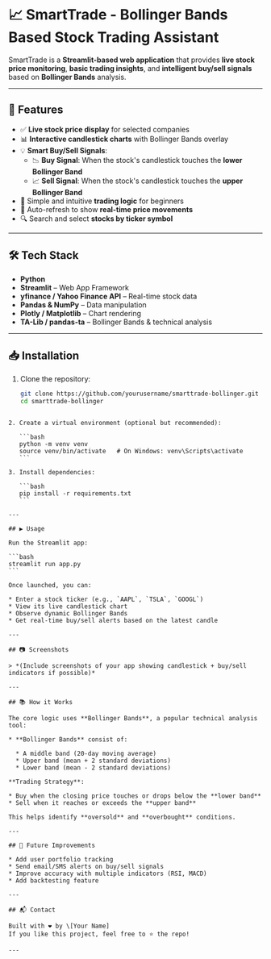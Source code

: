 # 📈 SmartTrade - Bollinger Bands Based Stock Trading Assistant

SmartTrade is a **Streamlit-based web application** that provides **live stock price monitoring**, **basic trading insights**, and **intelligent buy/sell signals** based on **Bollinger Bands** analysis.

---

## 🚀 Features

- ✅ **Live stock price display** for selected companies
- 📊 **Interactive candlestick charts** with Bollinger Bands overlay
- 💡 **Smart Buy/Sell Signals**:
  - 📉 **Buy Signal**: When the stock's candlestick touches the **lower Bollinger Band**
  - 📈 **Sell Signal**: When the stock's candlestick touches the **upper Bollinger Band**
- 🧮 Simple and intuitive **trading logic** for beginners
- 🔄 Auto-refresh to show **real-time price movements**
- 🔍 Search and select **stocks by ticker symbol**

---

## 🛠️ Tech Stack

- **Python**
- **Streamlit** – Web App Framework
- **yfinance / Yahoo Finance API** – Real-time stock data
- **Pandas & NumPy** – Data manipulation
- **Plotly / Matplotlib** – Chart rendering
- **TA-Lib / pandas-ta** – Bollinger Bands & technical analysis

---

## 📥 Installation

1. Clone the repository:
   ```bash
   git clone https://github.com/yourusername/smarttrade-bollinger.git
   cd smarttrade-bollinger
````

2. Create a virtual environment (optional but recommended):

   ```bash
   python -m venv venv
   source venv/bin/activate   # On Windows: venv\Scripts\activate
   ```

3. Install dependencies:

   ```bash
   pip install -r requirements.txt
   ```

---

## ▶️ Usage

Run the Streamlit app:

```bash
streamlit run app.py
```

Once launched, you can:

* Enter a stock ticker (e.g., `AAPL`, `TSLA`, `GOOGL`)
* View its live candlestick chart
* Observe dynamic Bollinger Bands
* Get real-time buy/sell alerts based on the latest candle

---

## 📷 Screenshots

> *(Include screenshots of your app showing candlestick + buy/sell indicators if possible)*

---

## 📚 How it Works

The core logic uses **Bollinger Bands**, a popular technical analysis tool:

* **Bollinger Bands** consist of:

  * A middle band (20-day moving average)
  * Upper band (mean + 2 standard deviations)
  * Lower band (mean - 2 standard deviations)

**Trading Strategy**:

* Buy when the closing price touches or drops below the **lower band**
* Sell when it reaches or exceeds the **upper band**

This helps identify **oversold** and **overbought** conditions.

---

## 🧠 Future Improvements

* Add user portfolio tracking
* Send email/SMS alerts on buy/sell signals
* Improve accuracy with multiple indicators (RSI, MACD)
* Add backtesting feature

---

## 📬 Contact

Built with ❤️ by \[Your Name]
If you like this project, feel free to ⭐️ the repo!

---
